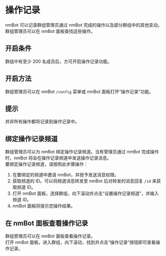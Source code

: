 # 操作记录

nmBot 可以记录群组管理员通过 nmBot 完成的操作以及部分群组中的其他变动。群组管理员可以在 nmBot 面板查找这些操作。  

## 开启条件
群组中有至少 200 名成员后，方可开启操作记录功能。

## 开启方法
群组管理员可以在 nmBot `/config` 菜单或 nmBot 面板打开“操作记录”功能。

## 提示
并非所有操作都将记录到操作记录中。

## 绑定操作记录频道
群组管理员可以为 nmBot 绑定操作记录频道。当有管理员通过 nmBot 完成操作时，nmBot 将会在操作记录频道中发送操作记录消息。  
要绑定操作记录频道，请按照此步骤操作：

1. 在要绑定的频道中邀请 nmBot，并授予发送消息权限。
2. 获取频道的 ID。可以将频道消息转发至 nmBot 后对转发的消息回复 `/id` 来获取频道 ID。
3. 打开 nmBot 面板，选择群组，向下滚动并点击“设置操作记录频道”，并输入频道 ID。
4. nmBot 面板将提示您操作结果。

## 在 nmBot 面板查看操作记录
群组管理员可以在 nmBot 面板查看操作记录。  
打开 nmBot 面板，进入群组，向下滚动，找到并点击“操作记录”按钮即可查看操作记录。  
